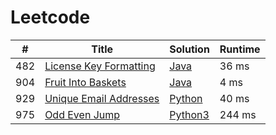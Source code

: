 # Leetcode

| # | Title | Solution | Runtime |
|---| ----- | -------- | ------- |
|482|[ License Key Formatting](https://leetcode.com/problems/license-key-formatting/)|[Java](./solutions/482.%20License%20Key%20Formatting.java)|36 ms|
|904|[ Fruit Into Baskets](https://leetcode.com/problems/fruit-into-baskets/)|[Java](./solutions/904.%20Fruit%20Into%20Baskets.java)|4 ms|
|929|[ Unique Email Addresses](https://leetcode.com/problems/unique-email-addresses/)|[Python](./solutions/929.%20Unique%20Email%20Addresses.python)|40 ms|
|975|[ Odd Even Jump](https://leetcode.com/problems/odd-even-jump/)|[Python3](./solutions/975.%20Odd%20Even%20Jump.py)|244 ms|
